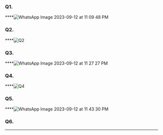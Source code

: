  ### Q1.
 ****![WhatsApp Image 2023-09-12 at 11 09 48 PM](https://github.com/zoni2004/PF-FALL-23/assets/142867557/eaf47818-86c6-467f-a817-650b89f07bed)
 ### Q2.
 ****![Q2](https://github.com/zoni2004/PF-FALL-23/assets/142867557/7e26eeea-8f50-42ee-b917-d2254d9bbfc6)

 ### Q3.
 ****![WhatsApp Image 2023-09-12 at 11 27 27 PM](https://github.com/zoni2004/PF-FALL-23/assets/142867557/6a059d5c-2f90-4be6-853a-b82738c3499a)

### Q4.
****![Q4](https://github.com/zoni2004/PF-FALL-23/assets/142867557/c35c7492-d9f0-4420-b090-541271cb7fb1)

### Q5.
****![WhatsApp Image 2023-09-12 at 11 43 30 PM](https://github.com/zoni2004/PF-FALL-23/assets/142867557/91fffe90-8784-4baf-b0a0-ac311fcfe724)

### Q6.
****
